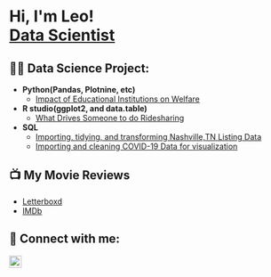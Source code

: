 <h1>Hi, I'm Leo! <br/><a href="https://github.com/leomassoc">Data Scientist</a>

<h2>👨‍💻 Data Science Project:</h2>

- <b>Python(Pandas, Plotnine, etc)</b>
  - [Impact of Educational Institutions on Welfare](https://github.com/leomassoc/LSE-DS105L-Data-Detectives)
- <b>R studio(ggplot2, and data.table)</b>
  - [What Drives Someone to do Ridesharing](https://github.com/leomassoc/Leo_Portfolio/blob/main/MassachusettsUber.R) 
- <b>SQL</b>
  - [Importing, tidying, and transforming Nashville,TN Listing Data](https://github.com/leomassoc/Leo_Portfolio/blob/main/NashvilleQuery.sql)
  - [Importing and cleaning COVID-19 Data for visualization](https://github.com/leomassoc/Leo_Portfolio/blob/main/COVID_Portfolio_Project.sql)

<h2>📺 My Movie Reviews</h2>

- [Letterboxd](https://letterboxd.com/Leoo12/)
- [IMDb](https://www.imdb.com/user/ur164780612/?ref_=ext_shr_lnk)

<h2> 🤳 Connect with me:</h2>

[<img align="left" alt="JoshMadakor | LinkedIn" width="22px" src="https://cdn.jsdelivr.net/npm/simple-icons@v3/icons/linkedin.svg" />][linkedin]

[linkedin]: https://www.linkedin.com/in/leomassoc/
